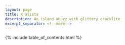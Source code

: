 ```yaml
---
layout: page
title: K'alista
description: An island abuzz with glittery cracklite
excerpt_separator: <!--more-->
---
```


{% include table_of_contents.html %}
